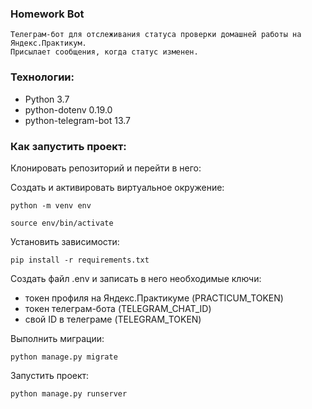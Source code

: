 ### Homework Bot

```
Телеграм-бот для отслеживания статуса проверки домашней работы на Яндекс.Практикум.
Присылает сообщения, когда статус изменен.
```

### Технологии:
- Python 3.7
- python-dotenv 0.19.0
- python-telegram-bot 13.7

### Как запустить проект:

Клонировать репозиторий и перейти в него:

Cоздать и активировать виртуальное окружение:

```
python -m venv env
```

```
source env/bin/activate
```

Установить зависимости:

```
pip install -r requirements.txt
```

Создать файл .env и записать в него необходимые ключи:
- токен профиля на Яндекс.Практикуме (PRACTICUM_TOKEN)
- токен телеграм-бота (TELEGRAM_CHAT_ID)
- свой ID в телеграме (TELEGRAM_TOKEN)

Выполнить миграции:

```
python manage.py migrate
```

Запустить проект:

```
python manage.py runserver
```
